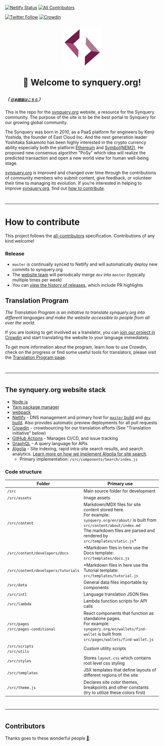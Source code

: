 [![Netlify Status](https://api.netlify.com/api/v1/badges/dc06b576-e727-4553-bef4-a5b05f855027/deploy-status)](https://app.netlify.com/sites/pedantic-mclean-9d4228/deploys)
[![All Contributors](https://img.shields.io/github/all-contributors/synquery/synquery-org-website?color=orange&style=flat-square)](#contributors-)
<!--[![Discord](https://img.shields.io/discord/714888181740339261?color=1C1CE1&label=synquery.org%20%7C%20Discord%20%F0%9F%91%8B%20&style=flat-square)](https://discord.gg/CetY6Y4)-->
[![Twitter Follow](https://img.shields.io/twitter/follow/synquery.svg?style=social)](https://twitter.com/synquery)
[![Crowdin](https://badges.crowdin.net/synquery-org/localized.svg)](https://crowdin.com/project/synquery-org)

<!--
  https://emojipedia.org/
-->
<h1 align="center" style="margin-top: 1em;">
  <p><a href="https://synquery.org"><img alt="synquery logo" src="./xyn-transparent.png" alt="synquery.org" width="125"></a></p>
  <p>🥂 Welcome to synquery.org!</p>
</h1>
<h5>
  （ <a href="./README-ja.md" style="font-size:80%;"> 日本語版はこちら </a> ）
</h5>

This is the repo for the [synquery.org](https://synquery.org) website, a resource for the Synquery community. 
The purpose of the site is to be the best portal to Synquery for our growing global community.

The Synquery was born in 2010, as a PaaS platform for engineers by Kenji Yoshida, the founder of East Cloud Inc.
And the next generation leader Yoshitaka Sakamoto has been highly interested in the crypto currency ability especially both the platform [Ethereum](https://synquery.org) and [Symbol(NEM2)](https://github.com/symbol).
He proposed new consensus algorithm "PoSy" which idea will realize the predicted transaction and open a new world view for human well-being stage.

[synquery.org](https://synquery.org) is improved and changed over time through the contributions of community members who submit content, 
give feedback, or volunteer their time to managing its evolution. If you’re interested in helping to improve [synquery.org](https://synquery.org), 
find out [how to contribute](https://synquery.org/en/contributing/).

<!--
## Looking for the Synquery blockchain's code?

If you're looking for the Synquery blockchain itself, there is no single repo. Instead, 
Synquery has multiple implementations of the protocol written in different programming languages 
for security and diversity. [Check out the different implementations](https://synquery.org/en/developers/docs/nodes-and-clients/#clients)
-->

<hr style="margin-top: 3em; margin-bottom: 3em;">

# How to contribute

This project follows the [all-contributors](https://allcontributors.org/docs/en/overview) specification. 
Contributions of any kind welcome!

<!--
## How updates are made to synquery.org:

### Submit an issue

- Create a [new issue](https://github.com/synquery/synquery-org-website/issues/new/choose).
- Comment on the issue (if you'd like to be assigned to it) - that way [our team can assign the issue to you](https://github.blog/2019-06-25-assign-issues-to-issue-commenters/).

### Fork the repository (repo)

- If you're not sure, here's how to [fork the repo](https://help.github.com/en/articles/fork-a-repo).

### Set up your local environment (optional)

If you're ready to contribute and create your PR, it will help to set up a local environment so you can see your changes.

1. [Set up your development environment](https://www.gatsbyjs.com/docs/tutorial/part-zero/)

2. Clone your fork

If this is your first time forking our repo, this is all you need to do for this step:

```
$ git clone git@github.com:[your_github_handle]/synquery-org-website.git && cd synquery-org-website
```

If you've already forked the repo, you'll want to ensure your fork is configured and that it's up to date. This will save you the headache of potential merge conflicts.

To [configure your fork](https://docs.github.com/en/github/collaborating-with-issues-and-pull-requests/configuring-a-remote-for-a-fork):

```
$ git remote add upstream https://github.com/synquery/synquery-org-website.git
```

To [sync your fork with the latest changes](https://docs.github.com/en/github/collaborating-with-issues-and-pull-requests/syncing-a-fork):

```
$ git checkout dev
$ git fetch upstream
$ git merge upstream/dev
```

3. Install dependencies

```
$ yarn
```

4. Add personal GitHub API token (free)

We recommend setting this up when running the project locally, as we use the GitHub API to fetch repository data for many projects & files.

> - [Follow these instructions](https://docs.github.com/en/github/authenticating-to-github/creating-a-personal-access-token) to create a personal GitHub API token
>   - When selecting scopes in step 8, leave everything unchecked (the data we fetch doesn't require any [scope](https://docs.github.com/en/developers/apps/scopes-for-oauth-apps#available-scopes))
> - In local repo root directory: Make a copy of `.env.example` and name it `.env`
> - Copy & paste your new GitHub API token into `.env`

```
// .env Example:
GATSBY_GITHUB_TOKEN_READ_ONLY=48f84de812090000demo00000000697cf6e6a059
```

5. Add Etherscan API token (free)

> - [Create an account](https://etherscan.io/) on Etherscan
> - Navigate to your Account Settings page
> - In the sidebar, click on 'API-KEYs' and add a new token
> - Copy & paste your Api-Key Token from Etherscan into `.env`

```
// .env Example:
ETHERSCAN_API_KEY=K6NUTARFJZJCIXHF1F1E1YGJZ8RQ29BE4U
```

6. Add DeFiPulse API token (free)

> - [Follow this guide](https://docs.defipulse.com/quick-start-guide) to create an account and get your DeFiPulse API token
> - Copy & paste your Active API Key from DeFiPulse into `.env`

```
// .env Example:
DEFI_PULSE_API_KEY=4953aaf7966dad9c129397e197a0630ed0594f66962dd5fb058972b250da
```

### Make awesome changes!

1. Create new branch for your changes

```
$ git checkout -b new_branch_name
```

2. Start developing!

```
$ yarn start
```

- Open this directory in your favorite text editor / IDE, and see your changes live by visiting `localhost:8000` from your browser
- Pro Tip: Explore scripts within `package.json` for more build options

3. Commit and prepare for pull request (PR). In your PR commit message, reference the issue it resolves (see [how to link a commit message to an issue using a keyword](https://docs.github.com/en/free-pro-team@latest/github/managing-your-work-on-github/linking-a-pull-request-to-an-issue#linking-a-pull-request-to-an-issue-using-a-keyword)).

```
$ git commit -m "brief description of changes [Fixes #1234]"
```

4. Push to your GitHub account

```
$ git push
```

### Local development with lambda functions

There may be times where you develop features that make external API requests to other services. For these we write lambda functions to obfuscate API keys. In order to test these locally, you will need to do the following:

1. Download a CORS enabling browser extension (ex: https://chrome.google.com/webstore/search/cors).
2. Enable CORS in the downloaded browser extension.
3. Add the relevant API key to the `.env` file.
4. After you have started your development server for synquery.org (above), start up a netlify lambda server using:

```
yarn start:lambda
```

5. Where you reference /.netlify functions for server calls, add a conditional to call localhost:9000 endpoints when not in the production environment.

### Submit your PR

- After your changes are committed to your GitHub fork, submit a pull request (PR) to the `dev` branch of the `synquery/synquery-org-website` repo
- In your PR description, reference the issue it resolves (see [linking a pull request to an issue using a keyword](https://docs.github.com/en/free-pro-team@latest/github/managing-your-work-on-github/linking-a-pull-request-to-an-issue#linking-a-pull-request-to-an-issue-using-a-keyword))
  - ex. `Updates out of date content [Fixes #1234]`
- Netlify (our hosting service) deploys all PRs to a publicly accessible preview URL, e.g.:
  ![Netlify deploy preview](./netlify-deploy-preview.png)
- _Confirm your Netlify preview deploy looks & functions as expected_
- Why not say hi and draw attention to your PR in [our discord server](https://discord.gg/CetY6Y4)?

### Wait for review

- The website team reviews every PR
- See [how decisions are made on content changes](https://synquery.org/en/contributing/#how-decisions-about-the-site-are-made)
- Acceptable PRs will be approved & merged into the `dev` branch
-->

### Release

- `master` is continually synced to Netlify and will automatically deploy new commits to synquery.org
- The [website team](https://synquery.org/en/contributing/#how-decisions-about-the-site-are-made) will periodically merge `dev` into `master` (typically multiple times per week)
- You can [view the history of releases](https://github.com/synquery/synquery-org-website/releases), which include PR highlights

## Translation Program

_The Translation Program is an initiative to translate synquery.org into different languages and make the website accessible to people from all over the world._

If you are looking to get involved as a translator, you can [join our project in Crowdin](https://crowdin.com/project/synquery-org/invite/) and start translating the website to your language immediately.

To get more information about the program, learn how to use Crowdin, check on the progress or find some useful tools for translators, please visit the [Translation Program page](https://synquery.org/en/contributing/translation-program/).

<hr style="margin-top: 3em; margin-bottom: 3em;">

## The synquery.org website stack

- [Node.js](https://nodejs.org/)
- [Yarn package manager](https://yarnpkg.com/cli/install)
- [webpack](https://webpack.js.org/)
- [Netlify](https://www.netlify.com/) - DNS management and primary host for [`master` build](https://synquery.org) and [`dev` build](https://dev.synquery.org). 
  Also provides automatic preview deployments for all pull requests
- [Crowdin](https://crowdin.com/) - crowdsourcing for our translation efforts (See "Translation initiative" below)
- [GitHub Actions](https://github.com/features/actions) - Manages CI/CD, and issue tracking
- [GraphQL](https://graphql.org/) - A query language for APIs
- [Algolia](https://www.algolia.com/) - Site indexing, rapid intra-site search results, and search analytics. [Learn more on how we implement Algolia for site search](./docs/ALGOLIA_DOCSEARCH.md).
  - Primary implementation: `/src/components/Search/index.js`

### Code structure

| Folder                                   | Primary use                                                                                                                                                                                                         |
| ---------------------------------------- | ------------------------------------------------------------------------------------------------------------------------------------------------------------------------------------------------------------------- |
| `/src`                                   | Main source folder for development                                                                                                                                                                                  |
| `/src/assets`                            | Image assets                                                                                                                                                                                                        |
| `/src/content`                           | Markdown/MDX files for site content stored here. <br>For example: `synquery.org/en/about/` is built from `src/content/about/index.md` <br>The markdown files are parsed and rendered by `src/templates/static.js`\* |
| `/src/content/developers/docs`           | \*Markdown files in here use the Docs template: `src/templates/docs.js`                                                                                                                                             |
| `/src/content/developers/tutorials`      | \*Markdown files in here use the Tutorial template: `src/templates/tutorial.js`                                                                                                                                     |
| `/src/data`                              | General data files importable by components                                                                                                                                                                         |
| `/src/intl`                              | Language translation JSON files                                                                                                                                                                                     |
| `/src/lambda`                            | Lambda function scripts for API calls                                                                                                                                                                               |
| `/src/pages`<br>`/src/pages-conditional` | React components that function as standalone pages. <br>For example: `synquery.org/en/wallets/find-wallet` is built from `src/pages/wallets/find-wallet.js`                                                        |
| `/src/scripts`<br>`/src/utils`           | Custom utility scripts                                                                                                                                                                                              |
| `/src/styles`                            | Stores `layout.css` which contains root level css styling                                                                                                                                                           |
| `/src/templates`                         | JSX templates that define layouts of different regions of the site                                                                                                                                                  |
| `/src/theme.js`                          | Declares site color themes, breakpoints and other constants (try to utilize these colors first)                                                                                                                     |

<!--
<hr style="margin-top: 3em; margin-bottom: 3em;">

## Website conventions / best practices

### ❗️ Translation initiative

_Please read carefully if adding or altering any written language content_

How to prepare your content for translation depends on whether you're working on a simple Markdown/MDX page or a React component page.

**- MDX pages (`/src/content/page/`)**

Markdown will be translated as whole pages of content, so no specific action is required. Simply create a new folder within `/src/content/` with the name of the page, then place index markdown file (ie. `index.md`) within new folder.

## Styling

- `src/theme.js` - Declares site color themes, breakpoints and other constants (try to utilize these colors first)
- We use [styled-components](https://styled-components.com/)

  - Tagged template literals are used to style custom components

  ```
  // Example of styling syntax using styled-components

  import styled from "styled-components"

  const GenericButton = styled.div`
    width: 200px;
    height: 50px;
  `
  const PrimaryButton = styled(GenericButton)`
    background: blue;
  `
  const SecondaryButton = styled(GenericButton)`
    background: red;
  `

  // These are each components, capitalized by convention, and can be used within JSX code
  // ie: <PrimaryButton>Text</PrimaryButton>
  ```

  - Recommended VS Code Plugin: `vscode-styled-components` <br>To install: Open VS Code > `Ctrl+P` / `Cmd+P` > Run: <br>`ext install vscode-styled-components`

- Values from `src/theme.js` are automatically passed as a prop object to styled components

  ```
  // Example of theme.js usage

  import styled from "styled-components"

  const Container = styled.div`
    background: ${(props) => props.theme.colors.background};
    @media (max-width: ${(props) => props.theme.breakpoints.s}) {
      font-size: #{(props) => props.theme.fontSized.s};
    }
  `
  ```

- [Framer Motion](https://www.framer.com/motion/) - An open source and production-ready motion library for React on the web, used for our animated designs
- **Emojis**: We use [Twemoji](https://twemoji.twitter.com/), an open-source emoji set created by Twitter. These are hosted by us, and used to provide a consistent experience across operating systems.

```
// Example of emoji use
import Emoji from "./Emoji"

// Within JSX:
<Emoji text=":star:" size={1} /> // sized in `em`
```

- **Icons**: We use [React Icons](https://react-icons.github.io/react-icons/)
  - `src/components/Icon.js` is the component used to import icons to be used
  - If an icon you want to use is not listed you will need to add it to this file

`src/components/Icon.js`:

```
// Example of how to add new icon not listed
import { ZzIconName } from "react-icons/zz"

// Then add to IconContect.Provider children:
{name === "alias" && <ZzIconName />}
```

From React component:

```
// Example of icon use
import Icon from "./Icon"

// Within JSX:
<Icon name="alias" />
```

## Image loading and API calls using GraphQL

- [Gatsby + GraphQL](https://www.gatsbyjs.com/docs/graphql/) used for loading of images and preferred for API calls (in lieu of REST, if possible/practical). Utilizes static page queries that run at build time, not at run time, optimizing performance.
- Image loading example:

```
import { graphql } from "gatsby"

export const query = graphql`
  query {
    hero: file(relativePath: { eq: "developers-eth-blocks.png" }) {
      childImageSharp {
        fluid(maxWidth: 800) {
          ...GatsbyImageSharpFluid
        }
      }
    }
  }
`
// These query results get passed as an object `props.data` to your component
```

- API call example:

```
import { graphql } from "gatsby"

export const repoInfo = graphql`
  fragment repoInfo on GitHub_Repository {
    stargazerCount
    languages(orderBy: { field: SIZE, direction: DESC }, first: 2) {
      nodes {
        name
      }
    }
    url
  }
`
export const query = graphql`
  query {
    hardhatGitHub: github {
      repository(owner: "nomiclabs", name: "hardhat") {
        ...repoInfo
      }
    }
  }
`
// These query results get passed as an object `props.data` to your component
```

<hr style="margin-top: 3em; margin-bottom: 3em;">
-->

<!--
![POAP Logo](src/assets/poap-logo.svg)

## Claim your POAP!

### What is POAP?

> The Proof of Attendance Protocol is a dapp that distributes badges in the form of ERC-721 tokens to prove you participated in an event. [More on POAPs](https://www.poap.xyz/).

### synquery.org 2021 Contributor POAP

- If you have committed any changes in 2021 so far that were merged into our repo, you have a POAP waiting!
- This includes our dedicated translators on Crowdin

  [![Discord](https://img.shields.io/discord/714888181740339261?color=1C1CE1&label=Claim%20Your%20POAP!%20%7C%20Discord%20%F0%9F%91%8B%20&style=flat)](https://discord.gg/CetY6Y4)

- 👆 To claim your Contributor POAP, join our Discord server and paste a link to your contribution in the #poaps-🏆 channel

- A member of our team will verify the request and DM you with a personalized link to claim your own freshly minted POAP collectible!

- To help with verification we request GitHub contributors connect their GitHub account with their Discord account (Discord > Settings > Connections > GitHub). Crowdin contributors will be verified directly through Crowdin by our team.

- If you haven't contributed yet and would like to earn a POAP to show your loyalty to the Synquery space, head over to the [issues](https://github.com/synquery/synquery-org-website/issues/) tab to get started!
-->

<hr style="margin-top: 3em; margin-bottom: 3em;">

## Contributors

Thanks goes to these wonderful people [👏](https://allcontributors.org/docs/en/emoji-key):

<!-- ALL-CONTRIBUTORS-LIST:START - Do not remove or modify this section -->
<!-- prettier-ignore-start -->
<!-- markdownlint-disable -->
<!--
<table>
  <tr>
    <td align="center"><a href="https://bio.link/saksham"><img src="https://avatars.githubusercontent.com/u/64558515?v=4?s=100" width="100px;" alt=""/><br /><sub><b>SA KSH AM </b></sub></a><br /><a href="#content-sakshamgurbhele" title="Content">🖋</a></td>
    <td align="center"><a href="https://github.com/RedWolf4845"><img src="https://avatars.githubusercontent.com/u/93679609?v=4?s=100" width="100px;" alt=""/><br /><sub><b>Samrat</b></sub></a><br /><a href="#content-RedWolf4845" title="Content">🖋</a></td>
    <td align="center"><a href="http://justinshaw.eth"><img src="https://avatars.githubusercontent.com/u/46334750?v=4?s=100" width="100px;" alt=""/><br /><sub><b>Justin Shaw</b></sub></a><br /><a href="#content-notjustinshaw" title="Content">🖋</a></td>
    <td align="center"><a href="https://meow.page"><img src="https://avatars.githubusercontent.com/u/14239840?v=4?s=100" width="100px;" alt=""/><br /><sub><b>meoww-bot</b></sub></a><br /><a href="https://github.com/synquery/synquery-org-website/commits?author=meoww-bot" title="Documentation">📖</a></td>
    <td align="center"><a href="http://moonsdontburn.design"><img src="https://avatars.githubusercontent.com/u/43276017?v=4?s=100" width="100px;" alt=""/><br /><sub><b>Philip Vu</b></sub></a><br /><a href="https://github.com/synquery/synquery-org-website/commits?author=GhostWalker562" title="Documentation">📖</a></td>
    <td align="center"><a href="http://connerjensen.com"><img src="https://avatars.githubusercontent.com/u/29151695?v=4?s=100" width="100px;" alt=""/><br /><sub><b>Conner Jensen</b></sub></a><br /><a href="https://github.com/synquery/synquery-org-website/commits?author=connerj70" title="Documentation">📖</a></td>
    <td align="center"><a href="https://jhaymesdev.web.app/"><img src="https://avatars.githubusercontent.com/u/69610160?v=4?s=100" width="100px;" alt=""/><br /><sub><b>Jhaymes</b></sub></a><br /><a href="#ideas-jhaymesdev" title="Ideas, Planning, & Feedback">🤔</a></td>
  </tr>
</table>
-->
<!-- markdownlint-restore -->
<!-- prettier-ignore-end -->

<!-- ALL-CONTRIBUTORS-LIST:END -->

<!--
### Join our Discord server

We have a space to discuss all things synquery.org – share your ideas or just say hi over [on Discord](https://discord.gg/CetY6Y4).
-->